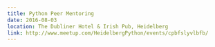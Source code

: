 ```yaml
---
title: Python Peer Mentoring
date: 2016-08-03
location: The Dubliner Hotel & Irish Pub, Heidelberg
link: http://www.meetup.com/HeidelbergPython/events/cpbfslyvlbfb/
---
```

